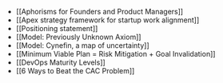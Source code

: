 - [[Aphorisms for Founders and Product Managers]]
- [[Apex strategy framework for startup work alignment]]
- [[Positioning statement]]
- [[Model: Previously Unknown Axiom]]
- [[Model: Cynefin, a map of uncertainty]]
- [[Minimum Viable Plan = Risk Mitigation + Goal Invalidation]]
- [[DevOps Maturity Levels]]
- [[6 Ways to Beat the CAC Problem]]